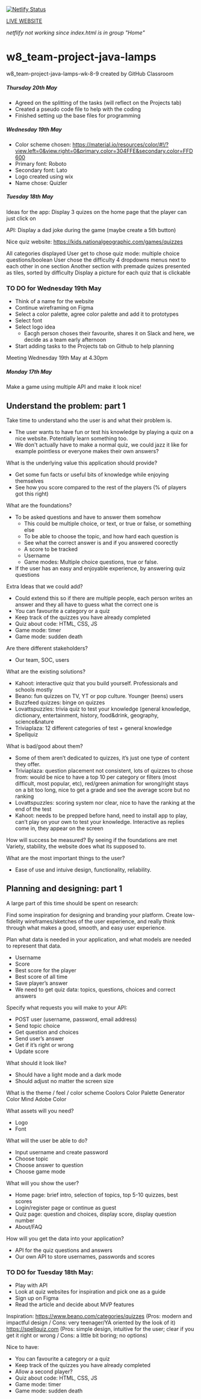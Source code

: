 [![Netlify Status](https://api.netlify.com/api/v1/badges/29dcab46-375d-41ae-bb99-abde34864faf/deploy-status)](https://app.netlify.com/sites/quizler8/deploys)

[LIVE WEBSITE](https://quizler8.netlify.app/)

*netflify not working since index.html is in group "Home"*

# w8_team-project-java-lamps
w8_team-project-java-lamps-wk-8-9 created by GitHub Classroom

##### Thursday 20th May

- Agreed on the splitting of the tasks (will reflect on the Projects tab)
- Created a pseudo code file to help with the coding
- Finished setting up the base files for programming

##### Wednesday 19th May

- Color scheme chosen: https://material.io/resources/color/#!/?view.left=0&view.right=0&primary.color=304FFE&secondary.color=FFD600
- Primary font: Roboto
- Secondary font: Lato
- Logo created using wix
- Name chose: Quizler


##### Tuesday 18th May

Ideas for the app:
Display 3 quizes on the home page that the player can just click on

API:
Display a dad joke during the game (maybe create a 5th button)

Nice quiz website:
https://kids.nationalgeographic.com/games/quizzes


All categories displayed
User get to chose quiz mode: multiple choice questions/boolean
User chose the difficulty
4 dropdowns menus next to each other in one section
Another section with premade quizes presented as tiles, sorted by difficulty
Display a picture for each quiz that is clickable


### TO DO for Wednesday 19th May
- Think of a name for the website
- Continue wireframing on Figma
- Select a color palette, agree color palette and add it to prototypes
- Select font
- Select logo idea
    - Eacgh person choses their favourite, shares it on Slack and here, we decide as a team early afternoon
- Start adding tasks to the Projects tab on Github to help planning

Meeting Wednesday 19th May at 4.30pm


##### Monday 17th May 

Make a game using multiple API and make it look nice!

## Understand the problem: part 1
Take time to understand who the user is and what their problem is.
- The user wants to have fun or test his knowledge by playing a quiz on a nice website. Potentially learn something too.
- We don't actually have to make a normal quiz, we could jazz it like for example pointless or everyone makes their own answers?

What is the underlying value this application should provide?
- Get some fun facts or useful bits of knowledge while enjoying themselves
- See how you score compared to the rest of the players (% of players got this right)

What are the foundations? 
- To be asked questions and have to answer them somehow
    - This could be multiple choice, or text, or true or false, or something else
    - To be able to choose the topic, and how hard each question is
    - See what the correct answer is and if you answered coorectly
    - A score to be tracked
    - Username
    - Game modes: Multiple choice questions, true or false.
- If the user has an easy and enjoyable experience, by answering quiz questions

Extra Ideas that we could add?
- Could extend this so if there are multiple people, each person writes an answer and they all have to guess what the correct one is
- You can favourite a category or a quiz
- Keep track of the quizzes you have already completed
- Quiz about code: HTML, CSS, JS
- Game mode: timer 
- Game mode: sudden death

Are there different stakeholders? 
- Our team, SOC, users

What are the existing solutions?
- Kahoot: interactive quiz that you build yourself. Professionals and schools mostly
- Beano: fun quizzes on TV, YT or pop culture. Younger (teens) users
- Buzzfeed quizzes: binge on quizzes
- Lovattspuzzles: trivia quiz to test your knowledge (general knowledge, dictionary, entertainment, history, food&drink, geography, science&nature
- Triviaplaza: 12 different categories of test + general knowledge
- Spellquiz

What is bad/good about them?
- Some of them aren’t dedicated to quizzes, it’s just one type of content they offer.
- Triviaplaza: question placement not consistent, lots of quizzes to chose from: would be nice to have a top 10 per category or filters (most difficult, most popular, etc), red/green animation for wrong/right stays on a bit too long, nice to get a grade and see the average score but no ranking
- Lovattspuzzles: scoring system nor clear, nice to have the ranking at the end of the test
- Kahoot: needs to be prepped before hand, need to install app to play, can’t play on your own to test your knowledge. Interactive as replies come in, they appear on the screen

How will success be measured?
By seeing if the foundations are met
Variety, stability, the website does what its supposed to.


What are the most important things to the user?
- Ease of use and intuive design, functionality, reliability.

## Planning and designing: part 1
A large part of this time should be spent on research:

Find some inspiration for designing and branding your platform.
Create low-fidelity wireframes/sketches of the user experience, and really think through what makes a good, smooth, and easy user experience.

Plan what data is needed in your application, and what models are needed to represent that data.
- Username
- Score
- Best score for the player
- Best score of all time
- Save player’s answer
- We need to get quiz data: topics, questions, choices and correct answers

Specify what requests you will make to your API:
- POST user (username, password, email address)
- Send topic choice
- Get question and choices
- Send user’s answer
- Get if it’s right or wrong
- Update score

What should it look like?
- Should have a light mode and a dark mode
- Should adjust no matter the screen size

What is the theme / feel / color scheme
Coolors
Color Palette Generator
Color Mind
Adobe Color

What assets will you need?
- Logo
- Font

What will the user be able to do?
- Input username and create password
- Choose topic
- Choose answer to question
- Choose game mode

What will you show the user?
- Home page: brief intro, selection of topics, top 5-10 quizzes, best scores
- Login/register page or continue as guest
- Quiz page: question and choices, display score, display question number
- About/FAQ

How will you get the data into your application?
- API for the quiz questions and answers
- Our own API to store usernames, passwords and scores



### TO DO for Tuesday 18th May:
- Play with API
- Look at quiz websites for inspiration and pick one as a guide
- Sign up on Figma
- Read the article and decide about MVP features

Inspiration: 
https://www.beano.com/categories/quizzes (Pros: modern and impactful design / Cons: very teenager/YA oriented by the look of it)
https://spellquiz.com (Pros: simple design, intuitive for the user; clear if you get it right or wrong / Cons: a little bit boring; no options)


Nice to have:
- You can favourite a category or a quiz
- Keep track of the quizzes you have already completed
- Allow a second player?
- Quiz about code: HTML, CSS, JS
- Game mode: timer 
- Game mode: sudden death
